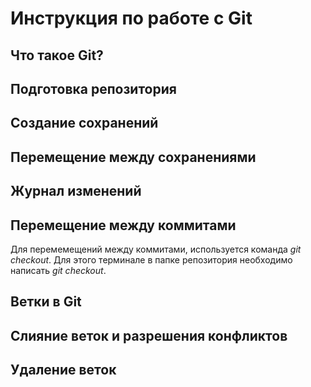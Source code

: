 # Инструкция по работе с Git

## Что такое Git? 

## Подготовка репозитория 

## Создание сохранений

## Перемещение между сохранениями


## Журнал изменений

## Перемещение между коммитами
Для перемемещений между коммитами, используется команда *git checkout*. Для этого терминале в папке репозитория необходимо написать *git checkout*.

## Ветки в Git

## Слияние веток и разрешения конфликтов

## Удаление веток